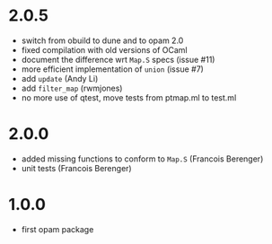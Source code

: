 
# 2.0.5
  - switch from obuild to dune and to opam 2.0
  - fixed compilation with old versions of OCaml
  - document the difference wrt `Map.S` specs (issue #11)
  - more efficient implementation of `union` (issue #7)
  - add `update` (Andy Li)
  - add `filter_map` (rwmjones)
  - no more use of qtest, move tests from ptmap.ml to test.ml

# 2.0.0
  - added missing functions to conform to `Map.S` (Francois Berenger)
  - unit tests (Francois Berenger)

# 1.0.0
  - first opam package
